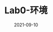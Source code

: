 ---
bookCollapseSection: true
weight: 1200
title: Lab0-环境
date: 2021-09-10
image: https://s2.loli.net/2025/09/24/B9kM2IQLyPN4DRw.jpg
---